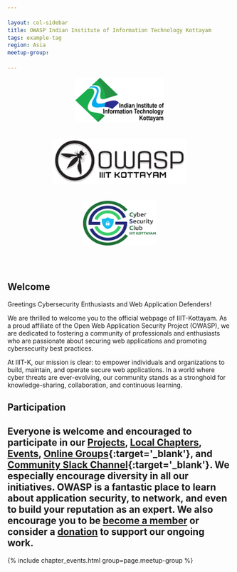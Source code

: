 ```yaml
---

layout: col-sidebar
title: OWASP Indian Institute of Information Technology Kottayam
tags: example-tag
region: Asia
meetup-group:

---
```


<p align="center">
  <img src="iiit_kottayam_logo.png" alt="Local PNG Image" height = "100" width="200"/>
  <img src="owasp_iiitk_logo.png" alt="Local PNG Image" height = "100" width="300" style="margin: 35px;"/>
  <img src="csy_club_logo.png" alt="Local PNG Image" height = "100" width="165" />
</p>
<br><br>

## Welcome

Greetings Cybersecurity Enthusiasts and Web Application Defenders!

We are thrilled to welcome you to the official webpage of IIIT-Kottayam. As a proud affiliate of the Open Web Application Security Project (OWASP), we are dedicated to fostering a community of professionals and enthusiasts who are passionate about securing web applications and promoting cybersecurity best practices.

At IIIT-K, our mission is clear: to empower individuals and organizations to build, maintain, and operate secure web applications. In a world where cyber threats are ever-evolving, our community stands as a stronghold for knowledge-sharing, collaboration, and continuous learning.


## Participation


Everyone is welcome and encouraged to participate in our [Projects](/projects/), [Local Chapters](/chapters/), [Events](/events/), [Online Groups](https://groups.google.com/a/owasp.com/){:target='_blank'}, and [Community Slack Channel](https://owasp.slack.com/){:target='_blank'}. We especially encourage diversity in all our initiatives. OWASP is a fantastic place to learn about application security, to network, and even to build your reputation as an expert. We also encourage you to be [become a member](/membership/) or consider a [donation](/donate/) to support our ongoing work.
---------------------
{% include chapter_events.html group=page.meetup-group %}


